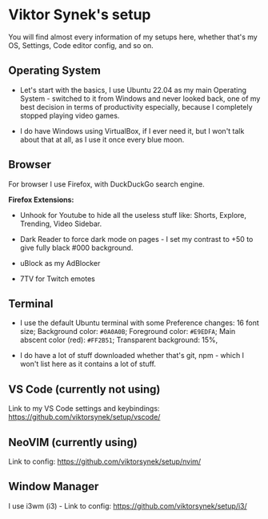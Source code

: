 # Viktor Synek's setup
You will find almost every information of my setups here, whether that's my OS, Settings, Code editor config, and so on.

## Operating System

- Let's start with the basics, I use Ubuntu 22.04 as my main Operating System - switched to it from Windows and never looked back, one of my best decision in terms of productivity especially, because I completely stopped playing video games.

- I do have Windows using VirtualBox, if I ever need it, but I won't talk about that at all, as I use it once every blue moon.

## Browser

For browser I use Firefox, with DuckDuckGo search engine. 

**Firefox Extensions:** 

- Unhook for Youtube to hide all the useless stuff like: Shorts, Explore, Trending, Video Sidebar.

- Dark Reader to force dark mode on pages - I set my contrast to +50 to give fully black #000 background.

- uBlock as my AdBlocker

- 7TV for Twitch emotes

## Terminal

- I use the default Ubuntu terminal with some Preference changes: 16 font size; Background color: ``#0A0A0B``; Foreground color: ``#E9EDFA``; Main abscent color (red): ``#FF2B51``; Transparent background: 15%, 

- I do have a lot of stuff downloaded whether that's git, npm - which I won't list here as it contains a lot of stuff.

## VS Code (currently not using)

Link to my VS Code settings and keybindings: https://github.com/viktorsynek/setup/vscode/

## NeoVIM (currently using)

Link to config: https://github.com/viktorsynek/setup/nvim/

## Window Manager

I use i3wm (i3) - Link to config: https://github.com/viktorsynek/setup/i3/
